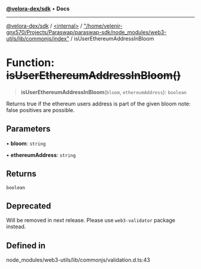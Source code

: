 [**@velora-dex/sdk**](../../../../README.md) • **Docs**

***

[@velora-dex/sdk](../../../../globals.md) / [\<internal\>](../../../README.md) / ["/home/velenir-gnx570/Projects/Paraswap/paraswap-sdk/node\_modules/web3-utils/lib/commonjs/index"](../README.md) / isUserEthereumAddressInBloom

# Function: ~~isUserEthereumAddressInBloom()~~

> **isUserEthereumAddressInBloom**(`bloom`, `ethereumAddress`): `boolean`

Returns true if the ethereum users address is part of the given bloom note: false positives are possible.

## Parameters

• **bloom**: `string`

• **ethereumAddress**: `string`

## Returns

`boolean`

## Deprecated

Will be removed in next release. Please use `web3-validator` package instead.

## Defined in

node\_modules/web3-utils/lib/commonjs/validation.d.ts:43
